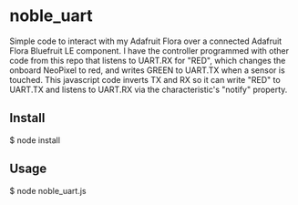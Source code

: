 # noble_uart
Simple code to interact with my Adafruit Flora over a connected Adafruit Flora Bluefruit LE component. 
         I have the controller programmed with other code from this repo that listens to UART.RX for "RED", which 
        changes the onboard NeoPixel to red, and writes GREEN to UART.TX when a sensor is touched. 
        This javascript code inverts TX and RX so it can write "RED" to UART.TX and listens to UART.RX via
        the characteristic's "notify" property.
## Install
$ node install
## Usage
$ node noble_uart.js
